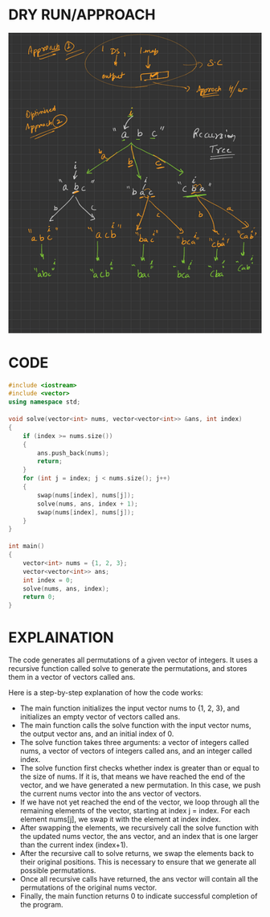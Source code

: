# DRY RUN/APPROACH
![Recursion Tree](./Screenshot_2.png)

# CODE
```cpp
#include <iostream>
#include <vector>
using namespace std;

void solve(vector<int> nums, vector<vector<int>> &ans, int index)
{
    if (index >= nums.size())
    {
        ans.push_back(nums);
        return;
    }
    for (int j = index; j < nums.size(); j++)
    {
        swap(nums[index], nums[j]);
        solve(nums, ans, index + 1);
        swap(nums[index], nums[j]);
    }
}

int main()
{
    vector<int> nums = {1, 2, 3};
    vector<vector<int>> ans;
    int index = 0;
    solve(nums, ans, index);
    return 0;
}
```
# EXPLAINATION
The code generates all permutations of a given vector of integers. It uses a recursive function called solve to generate the permutations, and stores them in a vector of vectors called ans.

Here is a step-by-step explanation of how the code works:

* The main function initializes the input vector nums to {1, 2, 3}, and initializes an empty vector of vectors called ans.
* The main function calls the solve function with the input vector nums, the output vector ans, and an initial index of 0.
* The solve function takes three arguments: a vector of integers called nums, a vector of vectors of integers called ans, and an integer called index.
* The solve function first checks whether index is greater than or equal to the size of nums. If it is, that means we have reached the end of the vector, and we have generated a new permutation. In this case, we push the current nums vector into the ans vector of vectors.
* If we have not yet reached the end of the vector, we loop through all the remaining elements of the vector, starting at index j = index. For each element nums[j], we swap it with the element at index index.
* After swapping the elements, we recursively call the solve function with the updated nums vector, the ans vector, and an index that is one larger than the current index (index+1).
* After the recursive call to solve returns, we swap the elements back to their original positions. This is necessary to ensure that we generate all possible permutations.
* Once all recursive calls have returned, the ans vector will contain all the permutations of the original nums vector.
* Finally, the main function returns 0 to indicate successful completion of the program.